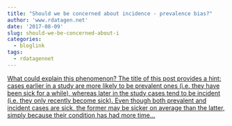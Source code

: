 ```yaml
---
title: "Should we be concerned about incidence - prevalence bias?"
author: 'www.rdatagen.net'
date: '2017-08-09'
slug: should-we-be-concerned-about-i
categories:
  - bloglink
tags:
  - rdatagennet
---
```


[What could explain this phenomenon? The title of this post provides a hint: cases earlier in a study are more likely to be prevalent ones (i.e. they have been sick for a while), whereas later in the study cases tend to be incident (i.e. they only recently become sick). Even though both prevalent and incident cases are sick, the former may be sicker on average than the latter, simply because their condition has had more time...<click to read more>](https://www.rdatagen.net/post/simulating-incidence-prevalence-bias/)

